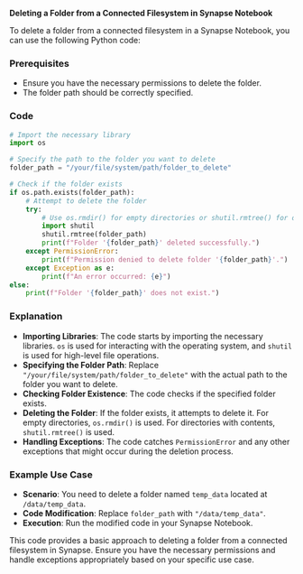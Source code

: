 **Deleting a Folder from a Connected Filesystem in Synapse Notebook**

To delete a folder from a connected filesystem in a Synapse Notebook, you can use the following Python code:

### Prerequisites

- Ensure you have the necessary permissions to delete the folder.
- The folder path should be correctly specified.

### Code

```python
# Import the necessary library
import os

# Specify the path to the folder you want to delete
folder_path = "/your/file/system/path/folder_to_delete"

# Check if the folder exists
if os.path.exists(folder_path):
    # Attempt to delete the folder
    try:
        # Use os.rmdir() for empty directories or shutil.rmtree() for directories with contents
        import shutil
        shutil.rmtree(folder_path)
        print(f"Folder '{folder_path}' deleted successfully.")
    except PermissionError:
        print(f"Permission denied to delete folder '{folder_path}'.")
    except Exception as e:
        print(f"An error occurred: {e}")
else:
    print(f"Folder '{folder_path}' does not exist.")
```

### Explanation

- **Importing Libraries**: The code starts by importing the necessary libraries. `os` is used for interacting with the operating system, and `shutil` is used for high-level file operations.
- **Specifying the Folder Path**: Replace `"/your/file/system/path/folder_to_delete"` with the actual path to the folder you want to delete.
- **Checking Folder Existence**: The code checks if the specified folder exists.
- **Deleting the Folder**: If the folder exists, it attempts to delete it. For empty directories, `os.rmdir()` is used. For directories with contents, `shutil.rmtree()` is used.
- **Handling Exceptions**: The code catches `PermissionError` and any other exceptions that might occur during the deletion process.

### Example Use Case

- **Scenario**: You need to delete a folder named `temp_data` located at `/data/temp_data`.
- **Code Modification**: Replace `folder_path` with `"/data/temp_data"`.
- **Execution**: Run the modified code in your Synapse Notebook.

This code provides a basic approach to deleting a folder from a connected filesystem in Synapse. Ensure you have the necessary permissions and handle exceptions appropriately based on your specific use case.